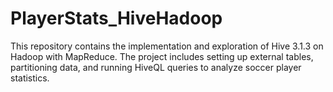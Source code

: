 # PlayerStats_HiveHadoop
This repository contains the implementation and exploration of Hive 3.1.3 on Hadoop with MapReduce. The project includes setting up external tables, partitioning data, and running HiveQL queries to analyze soccer player statistics.
